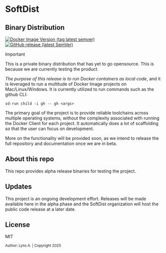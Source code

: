 # SoftDist

## Binary Distribution

[![Docker Image Version (tag latest semver)](https://img.shields.io/docker/v/lukechannings/deno/latest?label=Docker%20Image)](https://hub.docker.com/r/lynsei/bin/tags)
[![GitHub release (latest SemVer)](https://img.shields.io/github/v/release/lukechannings/deno-arm64?label=ARM64%20Binary)](https://github.com/softdist/docker.client/releases/tag/main)

> [!IMPORTANT]
>
> This is a private binary distribution that has yet to go opensource.   This is because we are currently testing the product.

*The purpose of this release is to run Docker containers as local code*, and it is leveraged to run a multitude of Docker Image projects on Mac/Linux/Windows.
It is currently utilized to run commands such as the github CLI:

`sd-run child -i gh -- gh <args>`

The primary goal of the project is to provide reliable toolchains across multiple operating systems, without the complexity associated with running the Docker Client for each project.
It automatically does a lot of scaffolding so that the user can focus on development.

More on the functionality will be provided soon, as we intend to release the full repository and documentation once we are in beta.

## About this repo

This repo provides alpha release binaries for testing the project.

## Updates

This project is an ongoing development effort.  Releases will be made available here in the alpha phase and the SoftDist organization will host the public code release at a later date.

## License

MIT

<!-- github feature -->
<!-- markdownlint-disable MD033 -->
<sup>Author: Lyns A.    |   Copyright 2025</sup>
